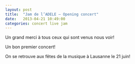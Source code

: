 ```yaml
---
layout: post
title:  "Jam de l’ADELE – Opening concert"
date:   2013-04-21 10:49:00
categories: concert live jam
---
```


Un grand merci à tous ceux qui sont venus nous voir!

Un bon premier concert!

On se retrouve aux fêtes de la musique à Lausanne le 21 juin!
